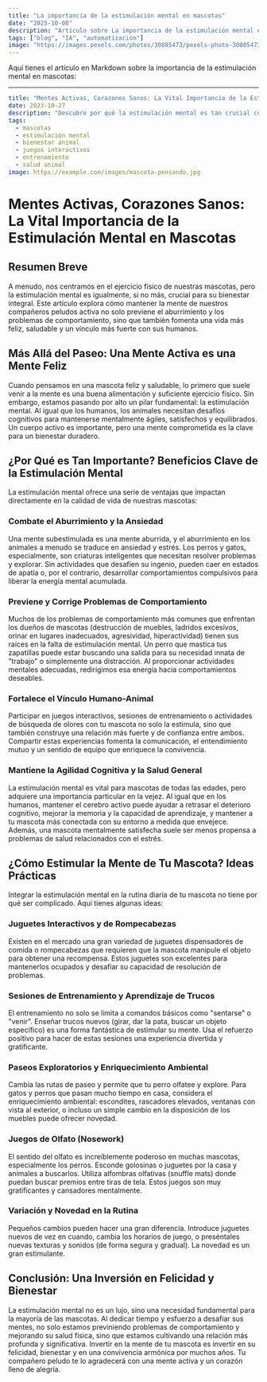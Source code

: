 ```yaml
---
title: "La importancia de la estimulación mental en mascotas"
date: "2025-10-08"
description: "Artículo sobre La importancia de la estimulación mental en mascotas"
tags: ["blog", "IA", "automatización"]
image: "https://images.pexels.com/photos/30805473/pexels-photo-30805473.jpeg?auto=compress&cs=tinysrgb&h=350"
---
```


Aquí tienes el artículo en Markdown sobre la importancia de la estimulación mental en mascotas:

---
```yaml
title: "Mentes Activas, Corazones Sanos: La Vital Importancia de la Estimulación Mental en Mascotas"
date: 2023-10-27
description: "Descubre por qué la estimulación mental es tan crucial como el ejercicio físico para el bienestar, la felicidad y la prevención de problemas de comportamiento en perros, gatos y otras mascotas."
tags:
  - mascotas
  - estimulación mental
  - bienestar animal
  - juegos interactivos
  - entrenamiento
  - salud animal
image: https://example.com/images/mascota-pensando.jpg
```

# Mentes Activas, Corazones Sanos: La Vital Importancia de la Estimulación Mental en Mascotas

## Resumen Breve

A menudo, nos centramos en el ejercicio físico de nuestras mascotas, pero la estimulación mental es igualmente, si no más, crucial para su bienestar integral. Este artículo explora cómo mantener la mente de nuestros compañeros peludos activa no solo previene el aburrimiento y los problemas de comportamiento, sino que también fomenta una vida más feliz, saludable y un vínculo más fuerte con sus humanos.

## Más Allá del Paseo: Una Mente Activa es una Mente Feliz

Cuando pensamos en una mascota feliz y saludable, lo primero que suele venir a la mente es una buena alimentación y suficiente ejercicio físico. Sin embargo, estamos pasando por alto un pilar fundamental: la estimulación mental. Al igual que los humanos, los animales necesitan desafíos cognitivos para mantenerse mentalmente ágiles, satisfechos y equilibrados. Un cuerpo activo es importante, pero una mente comprometida es la clave para un bienestar duradero.

## ¿Por Qué es Tan Importante? Beneficios Clave de la Estimulación Mental

La estimulación mental ofrece una serie de ventajas que impactan directamente en la calidad de vida de nuestras mascotas:

### Combate el Aburrimiento y la Ansiedad

Una mente subestimulada es una mente aburrida, y el aburrimiento en los animales a menudo se traduce en ansiedad y estrés. Los perros y gatos, especialmente, son criaturas inteligentes que necesitan resolver problemas y explorar. Sin actividades que desafíen su ingenio, pueden caer en estados de apatía o, por el contrario, desarrollar comportamientos compulsivos para liberar la energía mental acumulada.

### Previene y Corrige Problemas de Comportamiento

Muchos de los problemas de comportamiento más comunes que enfrentan los dueños de mascotas (destrucción de muebles, ladridos excesivos, orinar en lugares inadecuados, agresividad, hiperactividad) tienen sus raíces en la falta de estimulación mental. Un perro que mastica tus zapatillas puede estar buscando una salida para su necesidad innata de "trabajo" o simplemente una distracción. Al proporcionar actividades mentales adecuadas, redirigimos esa energía hacia comportamientos deseables.

### Fortalece el Vínculo Humano-Animal

Participar en juegos interactivos, sesiones de entrenamiento o actividades de búsqueda de olores con tu mascota no solo la estimula, sino que también construye una relación más fuerte y de confianza entre ambos. Compartir estas experiencias fomenta la comunicación, el entendimiento mutuo y un sentido de equipo que enriquece la convivencia.

### Mantiene la Agilidad Cognitiva y la Salud General

La estimulación mental es vital para mascotas de todas las edades, pero adquiere una importancia particular en la vejez. Al igual que en los humanos, mantener el cerebro activo puede ayudar a retrasar el deterioro cognitivo, mejorar la memoria y la capacidad de aprendizaje, y mantener a tu mascota más conectada con su entorno a medida que envejece. Además, una mascota mentalmente satisfecha suele ser menos propensa a problemas de salud relacionados con el estrés.

## ¿Cómo Estimular la Mente de Tu Mascota? Ideas Prácticas

Integrar la estimulación mental en la rutina diaria de tu mascota no tiene por qué ser complicado. Aquí tienes algunas ideas:

### Juguetes Interactivos y de Rompecabezas

Existen en el mercado una gran variedad de juguetes dispensadores de comida o rompecabezas que requieren que la mascota manipule el objeto para obtener una recompensa. Estos juguetes son excelentes para mantenerlos ocupados y desafiar su capacidad de resolución de problemas.

### Sesiones de Entrenamiento y Aprendizaje de Trucos

El entrenamiento no solo se limita a comandos básicos como "sentarse" o "venir". Enseñar trucos nuevos (girar, dar la pata, buscar un objeto específico) es una forma fantástica de estimular su mente. Usa el refuerzo positivo para hacer de estas sesiones una experiencia divertida y gratificante.

### Paseos Exploratorios y Enriquecimiento Ambiental

Cambia las rutas de paseo y permite que tu perro olfatee y explore. Para gatos y perros que pasan mucho tiempo en casa, considera el enriquecimiento ambiental: escondites, rascadores elevados, ventanas con vista al exterior, o incluso un simple cambio en la disposición de los muebles puede ofrecer novedad.

### Juegos de Olfato (Nosework)

El sentido del olfato es increíblemente poderoso en muchas mascotas, especialmente los perros. Esconde golosinas o juguetes por la casa y anímales a buscarlos. Utiliza alfombras olfativas (snuffle mats) donde puedan buscar premios entre tiras de tela. Estos juegos son muy gratificantes y cansadores mentalmente.

### Variación y Novedad en la Rutina

Pequeños cambios pueden hacer una gran diferencia. Introduce juguetes nuevos de vez en cuando, cambia los horarios de juego, o preséntales nuevas texturas y sonidos (de forma segura y gradual). La novedad es un gran estimulante.

## Conclusión: Una Inversión en Felicidad y Bienestar

La estimulación mental no es un lujo, sino una necesidad fundamental para la mayoría de las mascotas. Al dedicar tiempo y esfuerzo a desafiar sus mentes, no solo estamos previniendo problemas de comportamiento y mejorando su salud física, sino que estamos cultivando una relación más profunda y significativa. Invertir en la mente de tu mascota es invertir en su felicidad, bienestar y en una convivencia armónica por muchos años. Tu compañero peludo te lo agradecerá con una mente activa y un corazón lleno de alegría.